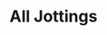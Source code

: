 ---
permalink: /all-jottings/
title: "All Jottings"
excerpt: "Collection of all jottings"
author_profile: true
layout: all-jottings
--- 